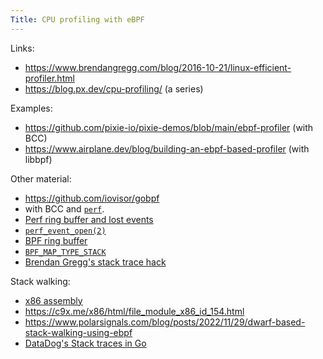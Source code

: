 ```yaml
---
Title: CPU profiling with eBPF
---
```


Links:
- https://www.brendangregg.com/blog/2016-10-21/linux-efficient-profiler.html
- https://blog.px.dev/cpu-profiling/ (a series)

Examples:
- https://github.com/pixie-io/pixie-demos/blob/main/ebpf-profiler (with BCC)
- https://www.airplane.dev/blog/building-an-ebpf-based-profiler (with libbpf)

Other material:
- https://github.com/iovisor/gobpf
- with BCC and [`perf`](https://perf.wiki.kernel.org/index.php/Main_Page).
- [Perf ring buffer and lost events](http://blog.itaysk.com/2020/04/20/ebpf-lost-events)
- [`perf_event_open(2)`](https://man7.org/linux/man-pages/man2/perf_event_open.2.html)
- [BPF ring buffer](https://www.kernel.org/doc/html/latest/bpf/ringbuf.html)
- [`BPF_MAP_TYPE_STACK`](https://www.kernel.org/doc/html/latest/bpf/map_queue_stack.html)
- [Brendan Gregg's stack trace hack](https://www.brendangregg.com/blog/2016-01-18/ebpf-stack-trace-hack.html)

Stack walking:
- [x86 assembly](./X86-stack-walking.pdf)
- https://c9x.me/x86/html/file_module_x86_id_154.html
- https://www.polarsignals.com/blog/posts/2022/11/29/dwarf-based-stack-walking-using-ebpf
- [DataDog's Stack traces in Go](https://github.com/DataDog/go-profiler-notes/blob/main/stack-traces.md)
